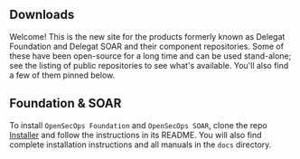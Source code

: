 ## Downloads

Welcome! This is the new site for the products formerly known as Delegat Foundation and Delegat SOAR and their component repositories. Some of these have been open-source for a long time and can be used stand-alone; see the listing of public repositories to see what's available. You'll also find a few of them pinned below.

## Foundation & SOAR

To install `OpenSecOps Foundation` and `OpenSecOps SOAR`, clone the repo [Installer](https://github.com/CloudSecOps-Org/Installer) and follow the instructions in its README. You will also find complete installation instructions and all manuals in the `docs` directory.

